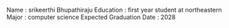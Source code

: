 Name : srikeerthi Bhupathiraju 
Education : first year student at northeastern 
Major : computer science
Expected Graduation Date : 2028

